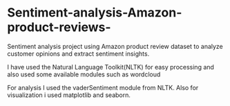 # Sentiment-analysis-Amazon-product-reviews-
Sentiment analysis project using Amazon product review dataset to analyze customer opinions and extract sentiment insights.

I have used the Natural Language Toolkit(NLTK) for easy processing and also used some available modules such as wordcloud 

For analysis I used the vaderSentiment module from NLTK.
Also for visualization i used matplotlib and seaborn.
